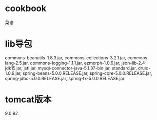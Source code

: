 # cookbook
菜谱

# lib导包
commons-beanutils-1.8.3.jar,
commons-collections-3.2.1.jar,
commons-lang-2.5.jar,
commons-logging-1.1.1.jar,
ezmorph-1.0.6.jar,
json-lib-2.4-jdk15.jar,
jstl.jar,
mysql-connector-java-5.1.37-bin.jar,
standard.jar,
druid-1.0.9.jar,
spring-beans-5.0.0.RELEASE.jar,
spring-core-5.0.0.RELEASE.jar,
spring-jdbc-5.0.0.RELEASE.jar,
spring-tx-5.0.0.RELEASE.jar

# tomcat版本
9.0.92